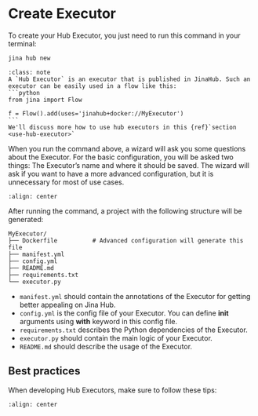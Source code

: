 # Create Executor

To create your Hub Executor, you just need to run this command in your terminal:

```bash
jina hub new
```
````{admonition} Note
:class: note
A `Hub Executor` is an executor that is published in JinaHub. Such an executor can be easily used in a flow like this:
```python
from jina import Flow

f = Flow().add(uses='jinahub+docker://MyExecutor')
``` 
We'll discuss more how to use hub executors in this {ref}`section <use-hub-executor>`
````
When you run the command above, a wizard will ask you some questions about the Executor. For the basic configuration, 
you will be asked two things: The Executor’s name and where it should be saved. The wizard will ask if you want to have 
a more advanced configuration, but it is unnecessary for most of use cases.

```{figure} ../../../.github/2.0/jina-hub-new.gif
:align: center
```

After running the command, a project with the following structure will be generated:

```text
MyExecutor/
├── Dockerfile	        # Advanced configuration will generate this file
├── manifest.yml
├── config.yml
├── README.md
├── requirements.txt
└── executor.py
```

- `manifest.yml` should contain the annotations of the Executor for getting better appealing on Jina Hub.
- `config.yml` is the config file of your Executor. You can define **__init__** arguments using **with** keyword in this config file.
- `requirements.txt` describes the Python dependencies of the Executor.
- `executor.py` should contain the main logic of your Executor.
- `README.md` should describe the usage of the Executor.

## Best practices

When developing Hub Executors, make sure to follow these tips:

```{figure} ../../../.github/images/hub-best-practices.png
:align: center
```
